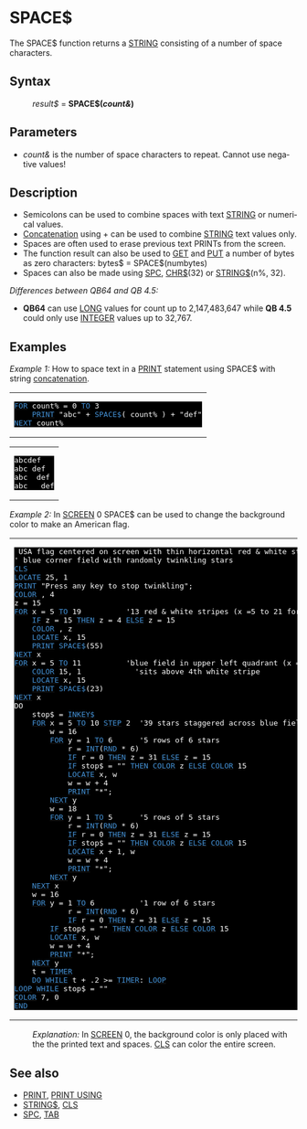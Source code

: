 <style>pre.codeide, pre.outputfixed, .outputcrt0 { background-color: #000 !important; color: #FFF !important; }</style><!DOCTYPE html>
<html class="client-nojs" dir="ltr" lang="en">
<head>
<title>SPACE$ - QB64 Phoenix Edition Wiki</title>
</head>
<body class="mediawiki ltr sitedir-ltr mw-hide-empty-elt ns-0 ns-subject page-SPACE rootpage-SPACE skin-vector action-view skin-vector-legacy vector-feature-language-in-header-enabled vector-feature-language-in-main-page-header-disabled vector-feature-language-alert-in-sidebar-disabled vector-feature-sticky-header-disabled vector-feature-sticky-header-edit-disabled vector-feature-table-of-contents-disabled vector-feature-visual-enhancement-next-disabled">
<div class="mw-body" id="content" role="main">
<a id="top"></a>
<h1 class="firstHeading mw-first-heading" id="firstHeading"><span class="mw-page-title-main">SPACE$</span></h1>
<div class="vector-body" id="bodyContent">
<div class="mw-body-content mw-content-ltr" dir="ltr" id="mw-content-text" lang="en"><div class="mw-parser-output"><p>The <a class="mw-selflink selflink">SPACE$</a> function returns a <a href="STRING" title="STRING">STRING</a> consisting of a number of space characters.
</p>
<h2><span class="mw-headline" id="Syntax">Syntax</span></h2>
<dl><dd><i>result$</i> = <b>SPACE$(<i>count&amp;</i>)</b></dd></dl>
<p>
</p>
<h2><span class="mw-headline" id="Parameters">Parameters</span></h2>
<ul><li><i>count&amp;</i> is the number of space characters to repeat. Cannot use negative values!</li></ul>
<p>
</p>
<h2><span class="mw-headline" id="Description">Description</span></h2>
<ul><li>Semicolons can be used to combine spaces with text <a href="STRING" title="STRING">STRING</a> or numerical values.</li>
<li><a href="Concatenation" title="Concatenation">Concatenation</a> using + can be used to combine <a href="STRING" title="STRING">STRING</a> text values only.</li>
<li>Spaces are often used to erase previous text PRINTs from the screen.</li>
<li>The function result can also be used to <a href="GET" title="GET">GET</a> and <a href="PUT" title="PUT">PUT</a> a number of bytes as zero characters: bytes$ = SPACE$(numbytes)</li>
<li>Spaces can also be made using <a href="SPC" title="SPC">SPC</a>, <a href="CHR$" title="CHR$">CHR$</a>(32) or <a href="STRING$" title="STRING$">STRING$</a>(n%, 32).</li></ul>
<p>
<i>Differences between QB64 and QB 4.5:</i>
</p>
<ul><li><b>QB64</b> can use <a href="LONG" title="LONG">LONG</a> values for count up to 2,147,483,647 while <b>QB 4.5</b> could only use <a href="INTEGER" title="INTEGER">INTEGER</a> values up to 32,767.</li></ul>
<p>
</p>
<h2><span class="mw-headline" id="Examples">Examples</span></h2>
<p><i>Example 1:</i> How to space text in a <a href="PRINT" title="PRINT">PRINT</a> statement using SPACE$ with string <a href="Concatenation" title="Concatenation">concatenation</a>.
</p>
<table cellpadding="15px" width="100%">
<tbody><tr>
<td><pre class="codeide"><a href="FOR...NEXT" title="FOR...NEXT"><span style="color:#4593D8;">FOR</span></a> count% = 0 <a href="FOR...NEXT" title="FOR...NEXT"><span style="color:#4593D8;">TO</span></a> 3
    <a href="PRINT" title="PRINT"><span style="color:#4593D8;">PRINT</span></a> "abc" + <a class="mw-selflink selflink"><span style="color:#4593D8;">SPACE$</span></a>( count% ) + "def"
<a href="FOR...NEXT" title="FOR...NEXT"><span style="color:#4593D8;">NEXT</span></a> count%
</pre>
</td></tr></tbody></table>
<table cellpadding="15px" width="100%">
<tbody><tr>
<td><pre class="outputcrt0">abcdef
abc def
abc  def
abc   def
</pre>
</td></tr></tbody></table>
<p>
<i>Example 2:</i> In <a href="SCREEN" title="SCREEN">SCREEN</a> 0 SPACE$ can be used to change the background color to make an American flag.
</p>
<table cellpadding="15px" width="100%">
<tbody><tr>
<td><pre class="codeide"> USA flag centered on screen with thin horizontal red &amp; white stripes
' blue corner field with randomly twinkling stars
<a href="CLS" title="CLS"><span style="color:#4593D8;">CLS</span></a>
<a href="LOCATE" title="LOCATE"><span style="color:#4593D8;">LOCATE</span></a> 25, 1
<a href="PRINT" title="PRINT"><span style="color:#4593D8;">PRINT</span></a> "Press any key to stop twinkling";
<a href="COLOR" title="COLOR"><span style="color:#4593D8;">COLOR</span></a> , 4
z = 15
<a href="FOR...NEXT" title="FOR...NEXT"><span style="color:#4593D8;">FOR</span></a> x = 5 <a href="TO" title="TO"><span style="color:#4593D8;">TO</span></a> 19          '13 red &amp; white stripes (x =5 to 21 for 15 stripes)
    <a href="IF...THEN" title="IF...THEN"><span style="color:#4593D8;">IF</span></a> z = 15 <a href="THEN" title="THEN"><span style="color:#4593D8;">THEN</span></a> z = 4 <a href="ELSE" title="ELSE"><span style="color:#4593D8;">ELSE</span></a> z = 15
    <a href="COLOR" title="COLOR"><span style="color:#4593D8;">COLOR</span></a> , z
    <a href="LOCATE" title="LOCATE"><span style="color:#4593D8;">LOCATE</span></a> x, 15
    <a href="PRINT" title="PRINT"><span style="color:#4593D8;">PRINT</span></a> <a class="mw-selflink selflink"><span style="color:#4593D8;">SPACE$</span></a>(55)
<a href="NEXT" title="NEXT"><span style="color:#4593D8;">NEXT</span></a> x
<a href="FOR...NEXT" title="FOR...NEXT"><span style="color:#4593D8;">FOR</span></a> x = 5 <a href="TO" title="TO"><span style="color:#4593D8;">TO</span></a> 11          'blue field in upper left quadrant (x = 5 to 13 to hold all 50 stars)
    <a href="COLOR" title="COLOR"><span style="color:#4593D8;">COLOR</span></a> 15, 1            'sits above 4th white stripe
    <a href="LOCATE" title="LOCATE"><span style="color:#4593D8;">LOCATE</span></a> x, 15
    <a href="PRINT" title="PRINT"><span style="color:#4593D8;">PRINT</span></a> <a class="mw-selflink selflink"><span style="color:#4593D8;">SPACE$</span></a>(23)
<a href="NEXT" title="NEXT"><span style="color:#4593D8;">NEXT</span></a> x
DO
    stop$ = <a href="INKEY$" title="INKEY$"><span style="color:#4593D8;">INKEY$</span></a>
    <a href="FOR...NEXT" title="FOR...NEXT"><span style="color:#4593D8;">FOR</span></a> x = 5 <a href="TO" title="TO"><span style="color:#4593D8;">TO</span></a> 10 <a href="STEP" title="STEP"><span style="color:#4593D8;">STEP</span></a> 2  '39 stars staggered across blue field (50 stars if x = 5 to 12)
        w = 16
        <a href="FOR...NEXT" title="FOR...NEXT"><span style="color:#4593D8;">FOR</span></a> y = 1 <a href="TO" title="TO"><span style="color:#4593D8;">TO</span></a> 6      '5 rows of 6 stars
            r = <a href="INT" title="INT"><span style="color:#4593D8;">INT</span></a>(<a href="RND" title="RND"><span style="color:#4593D8;">RND</span></a> * 6)
            <a href="IF...THEN" title="IF...THEN"><span style="color:#4593D8;">IF</span></a> r = 0 <a href="THEN" title="THEN"><span style="color:#4593D8;">THEN</span></a> z = 31 <a href="ELSE" title="ELSE"><span style="color:#4593D8;">ELSE</span></a> z = 15
            <a href="IF...THEN" title="IF...THEN"><span style="color:#4593D8;">IF</span></a> stop$ = "" <a href="THEN" title="THEN"><span style="color:#4593D8;">THEN</span></a> <a href="COLOR" title="COLOR"><span style="color:#4593D8;">COLOR</span></a> z <a href="ELSE" title="ELSE"><span style="color:#4593D8;">ELSE</span></a> <a href="COLOR" title="COLOR"><span style="color:#4593D8;">COLOR</span></a> 15
            <a href="LOCATE" title="LOCATE"><span style="color:#4593D8;">LOCATE</span></a> x, w
            w = w + 4
            <a href="PRINT" title="PRINT"><span style="color:#4593D8;">PRINT</span></a> "*";
        <a href="NEXT" title="NEXT"><span style="color:#4593D8;">NEXT</span></a> y
        w = 18
        <a href="FOR...NEXT" title="FOR...NEXT"><span style="color:#4593D8;">FOR</span></a> y = 1 <a href="TO" title="TO"><span style="color:#4593D8;">TO</span></a> 5      '5 rows of 5 stars
            r = <a href="INT" title="INT"><span style="color:#4593D8;">INT</span></a>(<a href="RND" title="RND"><span style="color:#4593D8;">RND</span></a> * 6)
            <a href="IF...THEN" title="IF...THEN"><span style="color:#4593D8;">IF</span></a> r = 0 <a href="THEN" title="THEN"><span style="color:#4593D8;">THEN</span></a> z = 31 <a href="ELSE" title="ELSE"><span style="color:#4593D8;">ELSE</span></a> z = 15
            <a href="IF...THEN" title="IF...THEN"><span style="color:#4593D8;">IF</span></a> stop$ = "" <a href="THEN" title="THEN"><span style="color:#4593D8;">THEN</span></a> <a href="COLOR" title="COLOR"><span style="color:#4593D8;">COLOR</span></a> z <a href="ELSE" title="ELSE"><span style="color:#4593D8;">ELSE</span></a> <a href="COLOR" title="COLOR"><span style="color:#4593D8;">COLOR</span></a> 15
            <a href="LOCATE" title="LOCATE"><span style="color:#4593D8;">LOCATE</span></a> x + 1, w
            w = w + 4
            <a href="PRINT" title="PRINT"><span style="color:#4593D8;">PRINT</span></a> "*";
        <a href="NEXT" title="NEXT"><span style="color:#4593D8;">NEXT</span></a> y
    <a href="NEXT" title="NEXT"><span style="color:#4593D8;">NEXT</span></a> x
    w = 16
    <a href="FOR...NEXT" title="FOR...NEXT"><span style="color:#4593D8;">FOR</span></a> y = 1 <a href="TO" title="TO"><span style="color:#4593D8;">TO</span></a> 6          '1 row of 6 stars
            r = <a href="INT" title="INT"><span style="color:#4593D8;">INT</span></a>(<a href="RND" title="RND"><span style="color:#4593D8;">RND</span></a> * 6)
            <a href="IF...THEN" title="IF...THEN"><span style="color:#4593D8;">IF</span></a> r = 0 <a href="THEN" title="THEN"><span style="color:#4593D8;">THEN</span></a> z = 31 <a href="ELSE" title="ELSE"><span style="color:#4593D8;">ELSE</span></a> z = 15
        <a href="IF...THEN" title="IF...THEN"><span style="color:#4593D8;">IF</span></a> stop$ = "" <a href="THEN" title="THEN"><span style="color:#4593D8;">THEN</span></a> <a href="COLOR" title="COLOR"><span style="color:#4593D8;">COLOR</span></a> z <a href="ELSE" title="ELSE"><span style="color:#4593D8;">ELSE</span></a> <a href="COLOR" title="COLOR"><span style="color:#4593D8;">COLOR</span></a> 15
        <a href="LOCATE" title="LOCATE"><span style="color:#4593D8;">LOCATE</span></a> x, w
        w = w + 4
        <a href="PRINT" title="PRINT"><span style="color:#4593D8;">PRINT</span></a> "*";
    <a href="NEXT" title="NEXT"><span style="color:#4593D8;">NEXT</span></a> y
    t = <a href="TIMER_(function)" title="TIMER (function)"><span style="color:#4593D8;">TIMER</span></a>
    <a href="DO...LOOP" title="DO...LOOP"><span style="color:#4593D8;">DO</span></a> <a class="mw-redirect" href="WHILE" title="WHILE"><span style="color:#4593D8;">WHILE</span></a> t + .2 &gt;= <a href="TIMER_(function)" title="TIMER (function)"><span style="color:#4593D8;">TIMER</span></a>: <a href="LOOP" title="LOOP"><span style="color:#4593D8;">LOOP</span></a>
<a href="LOOP" title="LOOP"><span style="color:#4593D8;">LOOP</span></a> <a class="mw-redirect" href="WHILE" title="WHILE"><span style="color:#4593D8;">WHILE</span></a> stop$ = ""
<a href="COLOR" title="COLOR"><span style="color:#4593D8;">COLOR</span></a> 7, 0
<a href="END" title="END"><span style="color:#4593D8;">END</span></a>
</pre>
</td></tr></tbody></table>
<dl><dd><i>Explanation:</i> In <a href="SCREEN" title="SCREEN">SCREEN</a> 0, the background color is only placed with the the printed text and spaces. <a href="CLS" title="CLS">CLS</a> can color the entire screen.</dd></dl>
<p>
</p>
<h2><span class="mw-headline" id="See_also">See also</span></h2>
<ul><li><a href="PRINT" title="PRINT">PRINT</a>, <a href="PRINT_USING" title="PRINT USING">PRINT USING</a></li>
<li><a href="STRING$" title="STRING$">STRING$</a>, <a href="CLS" title="CLS">CLS</a></li>
<li><a href="SPC" title="SPC">SPC</a>, <a href="TAB" title="TAB">TAB</a></li></ul>
<p>
</p>
<!-- 
NewPP limit report
Cached time: 20240715034220
Cache expiry: 86400
Reduced expiry: false
Complications: [show‐toc]
CPU time usage: 0.058 seconds
Real time usage: 0.072 seconds
Preprocessor visited node count: 639/1000000
Post‐expand include size: 5284/2097152 bytes
Template argument size: 842/2097152 bytes
Highest expansion depth: 3/100
Expensive parser function count: 0/100
Unstrip recursion depth: 0/20
Unstrip post‐expand size: 0/5000000 bytes
-->
<!--
Transclusion expansion time report (%,ms,calls,template)
100.00%   42.887      1 -total
 15.64%    6.710     85 Template:Cl
  8.88%    3.807      1 Template:PageSyntax
  6.49%    2.785      1 Template:Small
  6.45%    2.765      2 Template:Parameter
  5.68%    2.437      2 Template:CodeStart
  5.61%    2.405      1 Template:PageDescription
  5.56%    2.385      1 Template:PageParameters
  5.46%    2.341      1 Template:PageExamples
  5.37%    2.305      1 Template:OutputStart
-->
<!-- Saved in parser cache with key qb64pnix_mw19894-mwmb_:pcache:idhash:565-0!canonical and timestamp 20240715034220 and revision id 8065.
 -->
</div>
</div>
</div>
</div>
</body>
</html>